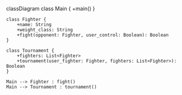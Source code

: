 classDiagram
    class Main {
        +main()
    }

    class Fighter {
        +name: String
        +weight_class: String
        +fight(opponent: Fighter, user_control: Boolean): Boolean
    }

    class Tournament {
        +fighters: List<Fighter>
        +tournament(user_fighter: Fighter, fighters: List<Fighter>): Boolean
    }

    Main --> Fighter : fight()
    Main --> Tournament : tournament()